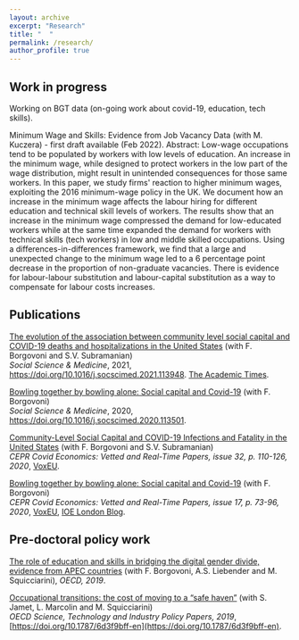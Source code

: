 ```yaml
---
layout: archive
excerpt: "Research"
title: "  "
permalink: /research/
author_profile: true
---
```


## Work in progress
Working on BGT data (on-going work about covid-19, education, tech skills).

Minimum Wage and Skills: Evidence from Job Vacancy Data (with M. Kuczera) - first draft available (Feb 2022).
Abstract: Low-wage occupations tend to be populated by workers with low levels of education. An increase in the minimum wage, while designed to protect workers in the low part of the wage distribution, might result in unintended consequences for those same workers. In this paper, we study firms' reaction to higher minimum wages, exploiting the 2016 minimum-wage policy in the UK. We document how an increase in the minimum wage affects the labour hiring for different education and technical skill levels of workers. The results show that an increase in the minimum wage compressed the demand for low-educated workers while at the same time expanded the demand for workers with technical skills (tech workers) in low and middle skilled occupations. Using a differences-in-differences framework, we find that a large and unexpected change to the minimum wage led to a 6 percentage point decrease in the proportion of non-graduate vacancies. There is evidence for labour-labour substitution and labour-capital substitution as a way to compensate for labour costs increases.

## Publications
[The evolution of the association between community level social capital and COVID-19 deaths and hospitalizations in the United States](https://www.sciencedirect.com/science/article/pii/S027795362100280X?dgcid=rss_sd_all) (with F. Borgovoni and S.V. Subramanian)  
*Social Science & Medicine*, 2021, https://doi.org/10.1016/j.socscimed.2021.113948. [The Academic Times](https://academictimes.com/communities-with-stronger-social-connections-saw-fewer-covid-19-deaths/).

[Bowling together by bowling alone: Social capital and Covid-19](https://www.sciencedirect.com/science/article/pii/S0277953620307206?dgcid=rss_sd_all) (with F. Borgovoni)  
*Social Science & Medicine*, 2020, https://doi.org/10.1016/j.socscimed.2020.113501.

[Community-Level Social Capital and COVID-19 Infections and Fatality in the United States](https://cepr.org/file/9252/download?token=UvHyo3s6) (with F. Borgovoni and S.V. Subramanian)  
*CEPR Covid Economics: Vetted and Real-Time Papers, issue 32, p. 110-126, 2020*, [VoxEU](https://voxeu.org/article/community-level-social-capital-and-covid-19-infections-and-fatality-us).

[Bowling together by bowling alone: Social capital and Covid-19](https://cepr.org/sites/default/files/news/CovidEconomics17.pdf) (with F. Borgovoni)  
*CEPR Covid Economics: Vetted and Real-Time Papers, issue 17, p. 73-96, 2020*, [VoxEU](https://voxeu.org/article/social-capital-and-social-distancing-us), [IOE London Blog](https://ioelondonblog.wordpress.com/2020/05/18/social-capital-in-the-days-of-covid-19-good-neighbours-keep-their-distance/).

## Pre-doctoral policy work
[The role of education and skills in bridging the digital gender divide, evidence from APEC countries](http://www.oecd.org/sti/education-and-skills-in-bridging-the-digital-gender-divide-evidence-from-apec.pdf) (with F. Borgovoni, A.S. Liebender and M. Squicciarini), *OECD, 2019*. 

[Occupational transitions: the cost of moving to a “safe haven”](https://www.oecd-ilibrary.org/docserver/6d3f9bff-en.pdf?expires=1571586413&id=id&accname=guest&checksum=421C4BF31745F1896B0D5DD9B0574ECA) (with S. Jamet, L. Marcolin and M. Squicciarini)  
*OECD Science, Technology and Industry Policy Papers, 2019*, [https://doi.org/10.1787/6d3f9bff-en](https://doi.org/10.1787/6d3f9bff-en).
